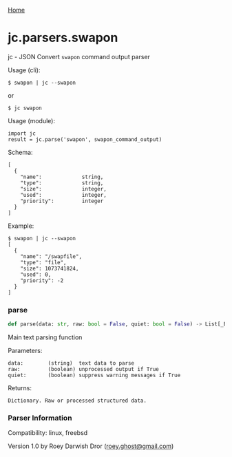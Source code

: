 [Home](https://kellyjonbrazil.github.io/jc/)
<a id="jc.parsers.swapon"></a>

# jc.parsers.swapon

jc - JSON Convert `swapon` command output parser

Usage (cli):

    $ swapon | jc --swapon

or

    $ jc swapon

Usage (module):

    import jc
    result = jc.parse('swapon', swapon_command_output)

Schema:

    [
      {
        "name":             string,
        "type":             string,
        "size":             integer,
        "used":             integer,
        "priority":         integer
      }
    ]

Example:

    $ swapon | jc --swapon
    [
      {
        "name": "/swapfile",
        "type": "file",
        "size": 1073741824,
        "used": 0,
        "priority": -2
      }
    ]

<a id="jc.parsers.swapon.parse"></a>

### parse

```python
def parse(data: str, raw: bool = False, quiet: bool = False) -> List[_Entry]
```

Main text parsing function

Parameters:

    data:        (string)  text data to parse
    raw:         (boolean) unprocessed output if True
    quiet:       (boolean) suppress warning messages if True

Returns:

    Dictionary. Raw or processed structured data.

### Parser Information
Compatibility:  linux, freebsd

Version 1.0 by Roey Darwish Dror (roey.ghost@gmail.com)
